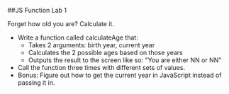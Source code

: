 ##JS Function Lab 1

Forget how old you are? Calculate it.
- Write a function called calculateAge that:
	- Takes 2 arguments: birth year, current year
	- Calculates the 2 possible ages based on those years
	- Outputs the result to the screen like so: "You are either NN or NN"
- Call the function three times with different sets of values.
- Bonus: Figure out how to get the current year in JavaScript instead of passing it in.